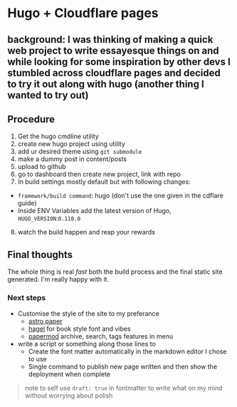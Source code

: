 # Hugo + Cloudflare pages

background: I was thinking of making a quick web project to write essayesque things on and while looking for some inspiration by other devs I stumbled across cloudflare pages and decided to try it out along with hugo (another thing I wanted to try out)
---

## Procedure

1. Get the hugo cmdline utility 
2. create new hugo project using utility
3. add ur desired theme using `git submodule`
4. make a dummy post in content/posts
5. upload to github
6. go to dashboard then create new project, link with repo
7. In build settings mostly default but with following changes:
  - `framework/build command`: hugo (don't use the one given in the cdflare guide)
  - Inside ENV Variables add the latest version of Hugo, `HUGO_VERSION`:`0.110.0`
8. watch the build happen and reap your rewards

## Final thoughts 
The whole thing is real *fast* both the build process and the final static site generated. I'm really happy with it.

### Next steps
- Customise the style of the site to my preferance
  - [astro paper](https://astro-paper.pages.dev/)
  - [hagel](https://anna099.github.io/hegel/#int) for book style font and vibes
  - [papermod](https://adityatelange.github.io/hugo-PaperMod/) archive, search, tags features in menu
- write a script or something along those lines to 
  - Create the font matter automatically in the markdown editor I chose to use
  - Single command to publish new page written and then show the deployment when complete 
  
> note to self use `draft: true` in fontmatter to write what on my mind without worrying about polish